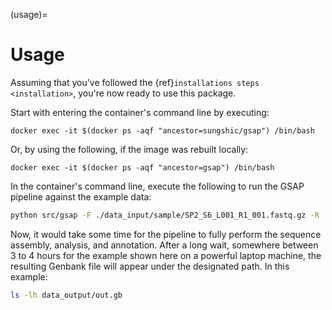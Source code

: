 (usage)=

# Usage

Assuming that you've followed the {ref}`installations steps <installation>`, you're now ready to use this package.

Start with entering the container's command line by executing:

```docker
docker exec -it $(docker ps -aqf "ancestor=sungshic/gsap") /bin/bash
```

Or, by using the following, if the image was rebuilt locally:

```docker
docker exec -it $(docker ps -aqf "ancestor=gsap") /bin/bash
```

In the container's command line, execute the following to run the GSAP pipeline against the example data:

```bash
python src/gsap -F ./data_input/sample/SP2_S6_L001_R1_001.fastq.gz -R ./data_input/sample/SP2_S6_L001_R2_001.fastq.gz -N testgenome -A ./data_input/refseq/AL009126_v11/AL009126.fasta -B ./data_input/refseq/AL009126_v11/AL009126.gb -C "hello" -o "B. subtilis" -m "DNA" -O ./data_output/out.gb -T ./data_output/
```

Now, it would take some time for the pipeline to fully perform the sequence assembly, analysis, and annotation.
After a long wait, somewhere between 3 to 4 hours for the example shown here on a powerful laptop machine, the resulting Genbank file will appear under the designated path. In this example:

```bash
ls -lh data_output/out.gb
```
